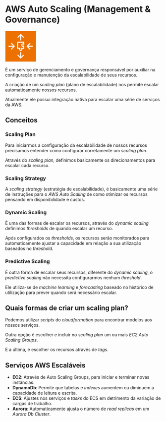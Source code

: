 # AWS Auto Scaling (Management & Governance)

<img height=100px; alt="aws-auto-scaling" src="../../../../images/aws-auto-scaling.png" />

É um serviço de gerenciamento e governança responsável por auxiliar na configuração e manutenção da escalabilidade de seus recursos.

A criação de um *scaling plan* (plano de escalabilidade) nos permite escalar automaticamente nossos recursos.

Atualmente ele possui integração nativa para escalar uma série de serviços da AWS.

## Conceitos

### Scaling Plan

Para iniciarmos a configuração da escalabilidade de nossos recursos precisamos entender como configurar corretamente um *scaling plan*.

Através do *scaling plan*, definimos basicamente os direcionamentos para escalar cada recurso.

### Scaling Strategy

A *scaling strategy* (estratégia de escalabilidade), é basicamente uma série de instruções para o *AWS Auto Scaling* de como otimizar os recursos pensando em disponibilidade e custos.

### Dynamic Scaling

É uma das formas de escalar os recursos, através do *dynamic scaling* definimos *thresholds* de quando escalar um recurso.

Após configurados os *thresholds*, os recursos serão monitorados para automaticamente ajustar a capacidade em relação a sua utilização baseados no *threshold*.

### Predictive Scaling

É outra forma de escalar seus recursos, diferente do *dynamic scaling*, o *predictive scaling* não necessita configurarmos nenhum *threshold*.

Ele utiliza-se de *machine learning* e *forecasting* baseado no histórico de utilização para prever quando será necessário escalar.

## Quais formas de criar um scaling plan?

Podemos utilizar *scripts* do *cloudformation* para encontrar modelos aos nossos serviços.

Outra opção é escolher e incluir no *scaling plan* um ou mais *EC2 Auto Scaling Groups*.

E a última, é escolher os recursos através de *tags*.

## Serviços AWS Escaláveis

- **EC2**: Através de Auto Scaling Groups, para iniciar e terminar novas instâncias.
- **DynamoDb**: Permite que tabelas e *indexes* aumentem ou diminuem a capacidade de leitura e escrita.
- **ECS**: Ajustes nos serviços e *tasks* do ECS em detrimento da variação de cargas de trabalho.
- **Aurora**: Automaticamente ajusta o número de *read replicas* em um *Aurora Db Cluster*.
